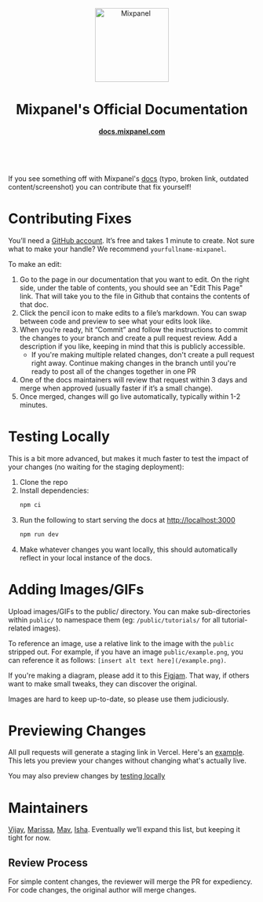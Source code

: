 <div align="center">
	<img width="150" src="https://github.com/mixpanel/docs/assets/71290498/1f5dfccf-8ba8-481a-8faa-c6c297d7d4c6" alt="Mixpanel">
	<h1>Mixpanel's Official Documentation</h1>
	<p>
		<b><a href="https://docs.mixpanel.com/">docs.mixpanel.com</a></b>
	</p>
	<br>
	<br>
	<br>
</div>

If you see something off with Mixpanel's [docs](https://docs.mixpanel.com) (typo, broken link, outdated content/screenshot) you can contribute that fix yourself!

# Contributing Fixes
You’ll need a [GitHub account](https://github.com/signup). It’s free and takes 1 minute to create. Not sure what to make your handle? We recommend `yourfullname-mixpanel`.

To make an edit:
1. Go to the page in our documentation that you want to edit. On the right side, under the table of contents, you should see an "Edit This Page" link. That will take you to the file in Github that contains the contents of that doc.
2. Click the pencil icon to make edits to a file’s markdown. You can swap between code and preview to see what your edits look like.
3. When you’re ready, hit “Commit” and follow the instructions to commit the changes to your branch and create a pull request review. Add a description if you like, keeping in mind that this is publicly accessible.
    * If you're making multiple related changes, don't create a pull request right away. Continue making changes in the branch until you're ready to post all of the changes together in one PR
4. One of the docs maintainers will review that request within 3 days and merge when approved (usually faster if it’s a small change).
5. Once merged, changes will go live automatically, typically within 1-2 minutes.

# Testing Locally
This is a bit more advanced, but makes it much faster to test the impact of your changes (no waiting for the staging deployment):
1. Clone the repo
2. Install dependencies:
   ```sh
   npm ci
   ```
4. Run the following to start serving the docs at <http://localhost:3000>
   ```sh
   npm run dev
   ```
6. Make whatever changes you want locally, this should automatically reflect in your local instance of the docs.

# Adding Images/GIFs
Upload images/GIFs to the public/ directory. You can make sub-directories within `public/` to namespace them (eg: `/public/tutorials/` for all tutorial-related images).

To reference an image, use a relative link to the image with the `public` stripped out. For example, if you have an image `public/example.png`, you can reference it as follows: `[insert alt text here](/example.png)`.

If you're making a diagram, please add it to this [Figjam](https://www.figma.com/file/m4XseN6oAiu2yGN18qfamD/Docs-Toolkit?type=whiteboard&node-id=0-1&t=j3TBgane3MsYReF2-0). That way, if others want to make small tweaks, they can discover the original.

Images are hard to keep up-to-date, so please use them judiciously.

# Previewing Changes
All pull requests will generate a staging link in Vercel. Here's an [example](https://github.com/mixpanel/docs/pull/33#issuecomment-1520474996). This lets you preview your changes without changing what's actually live.

You may also preview changes by [testing locally](#testing-locally)

# Maintainers
[Vijay](https://github.com/ranic), [Marissa](https://github.com/marissakuhrau), [Mav](https://github.com/mavlee), [Isha](https://github.com/ishamehramixpanel). Eventually we’ll expand this list, but keeping it tight for now.

## Review Process
For simple content changes, the reviewer will merge the PR for expediency. For code changes, the original author will merge changes.

